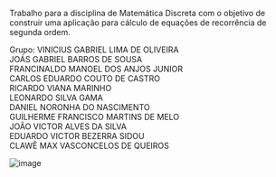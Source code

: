 Trabalho para a disciplina de Matemática Discreta com o objetivo de construir uma aplicação para cálculo de equações de recorrência de segunda ordem.

Grupo:
VINICIUS GABRIEL LIMA DE OLIVEIRA<br />
JOÁS GABRIEL BARROS DE SOUSA<br />
FRANCINALDO MANOEL DOS ANJOS JUNIOR<br />
CARLOS EDUARDO COUTO DE CASTRO<br />
RICARDO VIANA MARINHO<br />
LEONARDO SILVA GAMA<br />
DANIEL NORONHA DO NASCIMENTO<br />
GUILHERME FRANCISCO MARTINS DE MELO<br />
JOÃO VICTOR ALVES DA SILVA<br />
EDUARDO VICTOR BEZERRA SIDOU<br />
CLAWÊ MAX VASCONCELOS DE QUEIROS<br />

![image](https://github.com/user-attachments/assets/5035c6d6-b927-40fa-970c-6c1542126dfe)
